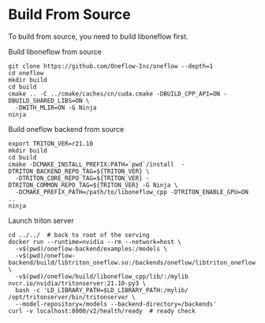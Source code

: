 # Build From Source

To build from source, you need to build liboneflow first.

Build liboneflow from source

```
git clone https://github.com/Oneflow-Inc/oneflow --depth=1
cd oneflow
mkdir build
cd build
cmake .. -C ../cmake/caches/cn/cuda.cmake -DBUILD_CPP_API=ON -DBUILD_SHARED_LIBS=ON \
  -DWITH_MLIR=ON -G Ninja
ninja
```

Build oneflow backend from source

```
export TRITON_VER=r21.10
mkdir build
cd build
cmake -DCMAKE_INSTALL_PREFIX:PATH=`pwd`/install  -DTRITON_BACKEND_REPO_TAG=${TRITON_VER} \
  -DTRITON_CORE_REPO_TAG=${TRITON_VER} -DTRITON_COMMON_REPO_TAG=${TRITON_VER} -G Ninja \
  -DCMAKE_PREFIX_PATH=/path/to/liboneflow_cpp -DTRITON_ENABLE_GPU=ON ..
ninja
```

Launch triton server

```
cd ../../  # back to root of the serving
docker run --runtime=nvidia --rm --network=host \
  -v$(pwd)/oneflow-backend/examples:/models \
  -v$(pwd)/oneflow-backend/build/libtriton_oneflow.so:/backends/oneflow/libtriton_oneflow.so \
  -v$(pwd)/oneflow/build/liboneflow_cpp/lib/:/mylib nvcr.io/nvidia/tritonserver:21.10-py3 \
  bash -c 'LD_LIBRARY_PATH=$LD_LIBRARY_PATH:/mylib/ /opt/tritonserver/bin/tritonserver \
  --model-repository=/models --backend-directory=/backends' 
curl -v localhost:8000/v2/health/ready  # ready check
```
